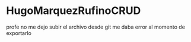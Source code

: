 # HugoMarquezRufinoCRUD 
profe no me dejo subir el archivo desde git me daba error al momento de exportarlo
